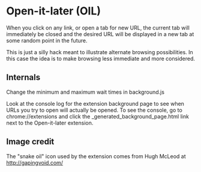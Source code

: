 # Open-it-later (OIL)

When you click on any link, or open a tab for new URL, the current tab will
immediately be closed and the desired URL will be displayed in a new tab at
some random point in the future.

This is just a silly hack meant to illustrate alternate browsing
possibilities.  In this case the idea is to make browsing less immediate
and more considered.

## Internals

Change the minimum and maximum wait times in background.js

Look at the console log for the extension background page to see when URLs
you try to open will actually be opened.  To see the console, go to
chrome://extensions and click the _generated_background_page.html link
next to the Open-it-later extension.

## Image credit

The "snake oil" icon used by the extension comes from Hugh McLeod at
http://gapingvoid.com/
